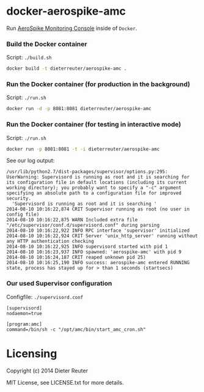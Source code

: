# docker-aerospike-amc

Run [AeroSpike Monitoring Console](http://www.aerospike.com/aerospike-monitoring-console/) inside of `Docker`.

### Build the Docker container
Script: `./build.sh`
```bash
docker build -t dieterreuter/aerospike-amc .
```

### Run the Docker container (for production in the background)
Script: `./run.sh`
```bash
docker run -d -p 8081:8081 dieterreuter/aerospike-amc
```

### Run the Docker container (for testing in interactive mode)
Script: `./run.sh`
```bash
docker run -p 8081:8081 -t -i dieterreuter/aerospike-amc
```
See our log output:
```log
/usr/lib/python2.7/dist-packages/supervisor/options.py:295: UserWarning: Supervisord is running as root and it is searching for its configuration file in default locations (including its current working directory); you probably want to specify a "-c" argument specifying an absolute path to a configuration file for improved security.
  'Supervisord is running as root and it is searching '
2014-08-10 10:16:22,874 CRIT Supervisor running as root (no user in config file)
2014-08-10 10:16:22,875 WARN Included extra file "/etc/supervisor/conf.d/supervisord.conf" during parsing
2014-08-10 10:16:22,922 INFO RPC interface 'supervisor' initialized
2014-08-10 10:16:22,924 CRIT Server 'unix_http_server' running without any HTTP authentication checking
2014-08-10 10:16:22,925 INFO supervisord started with pid 1
2014-08-10 10:16:23,937 INFO spawned: 'aerospike-amc' with pid 9
2014-08-10 10:16:24,187 CRIT reaped unknown pid 25)
2014-08-10 10:16:25,190 INFO success: aerospike-amc entered RUNNING state, process has stayed up for > than 1 seconds (startsecs)
```


### Our used Supervisor configuration
Configfile: `./supervisord.conf`
```config
[supervisord]
nodaemon=true

[program:amc]
command=/bin/sh -c "/opt/amc/bin/start_amc_cron.sh"
```


# Licensing
Copyright (c) 2014 Dieter Reuter

MIT License, see LICENSE.txt for more details.
